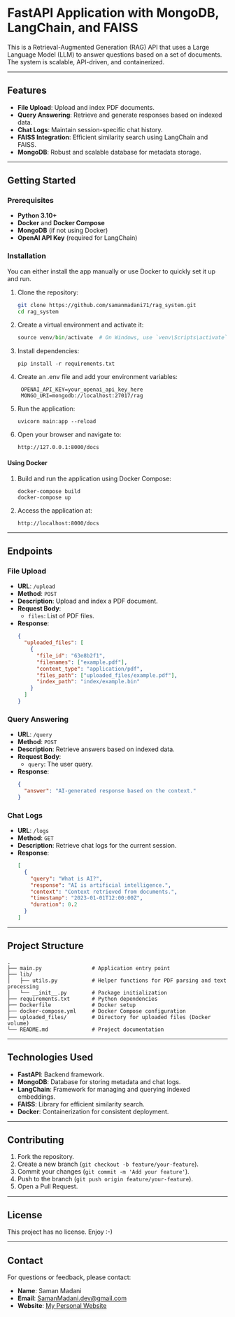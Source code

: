 # FastAPI Application with MongoDB, LangChain, and FAISS

This is a Retrieval-Augmented Generation (RAG) API that uses a Large Language Model (LLM) to answer questions based on a set of documents. The system is scalable, API-driven, and containerized.

---

## Features

- **File Upload**: Upload and index PDF documents.
- **Query Answering**: Retrieve and generate responses based on indexed data.
- **Chat Logs**: Maintain session-specific chat history.
- **FAISS Integration**: Efficient similarity search using LangChain and FAISS.
- **MongoDB**: Robust and scalable database for metadata storage.

---

## Getting Started

### Prerequisites

- **Python 3.10+**
- **Docker** and **Docker Compose**
- **MongoDB** (if not using Docker)
- **OpenAI API Key** (required for LangChain)

### Installation

You can either install the app manually or use Docker to quickly set it up and run.

1. Clone the repository:

   ```bash
   git clone https://github.com/samanmadani71/rag_system.git
   cd rag_system
   ```

2. Create a virtual environment and activate it:
   ```python -m venv venv
   source venv/bin/activate  # On Windows, use `venv\Scripts\activate`
   ```
3. Install dependencies:

   ```
   pip install -r requirements.txt
   ```

4. Create an .env file and add your environment variables:

   ```
    OPENAI_API_KEY=your_openai_api_key_here
    MONGO_URI=mongodb://localhost:27017/rag
   ```

5. Run the application:

   ```
   uvicorn main:app --reload
   ```

6. Open your browser and navigate to:

   ```
   http://127.0.0.1:8000/docs
   ```

#### Using Docker

1. Build and run the application using Docker Compose:

   ```
   docker-compose build
   docker-compose up
   ```

2. Access the application at:
   ```
   http://localhost:8000/docs
   ```

---

## Endpoints

### **File Upload**

- **URL**: `/upload`
- **Method**: `POST`
- **Description**: Upload and index a PDF document.
- **Request Body**:
  - `files`: List of PDF files.
- **Response**:
  ```json
  {
    "uploaded_files": [
      {
        "file_id": "63e8b2f1",
        "filenames": ["example.pdf"],
        "content_type": "application/pdf",
        "files_path": ["uploaded_files/example.pdf"],
        "index_path": "index/example.bin"
      }
    ]
  }
  ```

### **Query Answering**

- **URL**: `/query`
- **Method**: `POST`
- **Description**: Retrieve answers based on indexed data.
- **Request Body**:
  - `query`: The user query.
- **Response**:
  ```json
  {
    "answer": "AI-generated response based on the context."
  }
  ```

### **Chat Logs**

- **URL**: `/logs`
- **Method**: `GET`
- **Description**: Retrieve chat logs for the current session.
- **Response**:
  ```json
  [
    {
      "query": "What is AI?",
      "response": "AI is artificial intelligence.",
      "context": "Context retrieved from documents.",
      "timestamp": "2023-01-01T12:00:00Z",
      "duration": 0.2
    }
  ]
  ```

---

## Project Structure

```plaintext
.
├── main.py                # Application entry point
├── lib/
│   ├── utils.py           # Helper functions for PDF parsing and text processing
│   └── __init__.py        # Package initialization
├── requirements.txt       # Python dependencies
├── Dockerfile             # Docker setup
├── docker-compose.yml     # Docker Compose configuration
├── uploaded_files/        # Directory for uploaded files (Docker volume)
└── README.md              # Project documentation
```

---

## Technologies Used

- **FastAPI**: Backend framework.
- **MongoDB**: Database for storing metadata and chat logs.
- **LangChain**: Framework for managing and querying indexed embeddings.
- **FAISS**: Library for efficient similarity search.
- **Docker**: Containerization for consistent deployment.

---

## Contributing

1. Fork the repository.
2. Create a new branch (`git checkout -b feature/your-feature`).
3. Commit your changes (`git commit -m 'Add your feature'`).
4. Push to the branch (`git push origin feature/your-feature`).
5. Open a Pull Request.

---

## License

This project has no license. Enjoy :-)

---

## Contact

For questions or feedback, please contact:

- **Name**: Saman Madani
- **Email**: SamanMadani.dev@gmail.com
- **Website**: [My Personal Website](https://samanmadani.ir)
